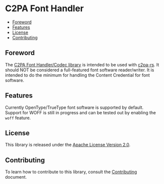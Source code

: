 # C2PA Font Handler

- [Foreword](#foreword)
- [Features](#features)
- [License](#license)
- [Contributing](#contributing)

## Foreword

The [C2PA Font Handler/Codec library](./c2pa-font-handler/ReadMe.md) is intended to be used with
[c2pa-rs](https://github.com/contentauth/c2pa-rs). It should NOT be considered
a full-featured font software reader/writer. It is intended to do the minimum
for handling the Content Credential for font software.

## Features

Currently OpenType/TrueType font software is supported by default. Support for WOFF is still in progress and can be tested out by enabling the `woff` feature.

## License

This library is released under the [Apache License Version 2.0](./LICENSE).

## Contributing

To learn how to contribute to this library, consult the [Contributing](./Contributing.md) document.
